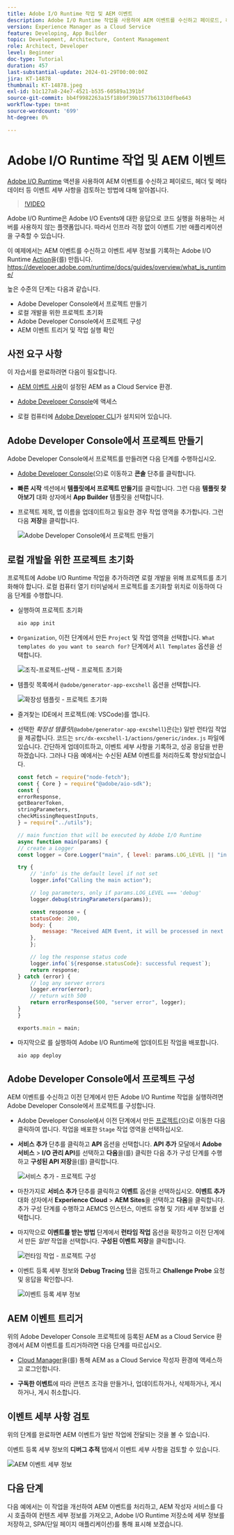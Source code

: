 ```yaml
---
title: Adobe I/O Runtime 작업 및 AEM 이벤트
description: Adobe I/O Runtime 작업을 사용하여 AEM 이벤트를 수신하고 페이로드, 헤더 및 메타데이터 등 이벤트 세부 사항을 검토하는 방법에 대해 알아봅니다.
version: Experience Manager as a Cloud Service
feature: Developing, App Builder
topic: Development, Architecture, Content Management
role: Architect, Developer
level: Beginner
doc-type: Tutorial
duration: 457
last-substantial-update: 2024-01-29T00:00:00Z
jira: KT-14878
thumbnail: KT-14878.jpeg
exl-id: b1c127a8-24e7-4521-b535-60589a1391bf
source-git-commit: bb4f9982263a15f18b9f39b1577b61310dfbe643
workflow-type: tm+mt
source-wordcount: '699'
ht-degree: 0%

---
```


# Adobe I/O Runtime 작업 및 AEM 이벤트

[Adobe I/O Runtime](https://developer.adobe.com/runtime/docs/guides/overview/what_is_runtime/) 액션을 사용하여 AEM 이벤트를 수신하고 페이로드, 헤더 및 메타데이터 등 이벤트 세부 사항을 검토하는 방법에 대해 알아봅니다.

>[!VIDEO](https://video.tv.adobe.com/v/3427053?quality=12&learn=on)

Adobe I/O Runtime은 Adobe I/O Events에 대한 응답으로 코드 실행을 허용하는 서버를 사용하지 않는 플랫폼입니다. 따라서 인프라 걱정 없이 이벤트 기반 애플리케이션을 구축할 수 있습니다.

이 예제에서는 AEM 이벤트를 수신하고 이벤트 세부 정보를 기록하는 Adobe I/O Runtime [Action](https://developer.adobe.com/runtime/docs/guides/using/creating_actions/)을(를) 만듭니다.
https://developer.adobe.com/runtime/docs/guides/overview/what_is_runtime/

높은 수준의 단계는 다음과 같습니다.

- Adobe Developer Console에서 프로젝트 만들기
- 로컬 개발을 위한 프로젝트 초기화
- Adobe Developer Console에서 프로젝트 구성
- AEM 이벤트 트리거 및 작업 실행 확인

## 사전 요구 사항

이 자습서를 완료하려면 다음이 필요합니다.

- [AEM 이벤트 사용](https://developer.adobe.com/experience-cloud/experience-manager-apis/guides/events/#enable-aem-events-on-your-aem-cloud-service-environment)이 설정된 AEM as a Cloud Service 환경.

- [Adobe Developer Console](https://developer.adobe.com/developer-console/docs/guides/getting-started)에 액세스

- 로컬 컴퓨터에 [Adobe Developer CLI](https://developer.adobe.com/runtime/docs/guides/tools/cli_install/)가 설치되어 있습니다.

## Adobe Developer Console에서 프로젝트 만들기

Adobe Developer Console에서 프로젝트를 만들려면 다음 단계를 수행하십시오.

- [Adobe Developer Console](https://developer.adobe.com/)&#x200B;(으)로 이동하고 **콘솔** 단추를 클릭합니다.

- **빠른 시작** 섹션에서 **템플릿에서 프로젝트 만들기**&#x200B;를 클릭합니다. 그런 다음 **템플릿 찾아보기** 대화 상자에서 **App Builder** 템플릿을 선택합니다.

- 프로젝트 제목, 앱 이름을 업데이트하고 필요한 경우 작업 영역을 추가합니다. 그런 다음 **저장**&#x200B;을 클릭합니다.

  ![Adobe Developer Console에서 프로젝트 만들기](../assets/examples/runtime-action/create-project.png)


## 로컬 개발을 위한 프로젝트 초기화

프로젝트에 Adobe I/O Runtime 작업을 추가하려면 로컬 개발을 위해 프로젝트를 초기화해야 합니다. 로컬 컴퓨터 열기 터미널에서 프로젝트를 초기화할 위치로 이동하여 다음 단계를 수행합니다.

- 실행하여 프로젝트 초기화

  ```bash
  aio app init
  ```

- `Organization`, 이전 단계에서 만든 `Project` 및 작업 영역을 선택합니다. `What templates do you want to search for?` 단계에서 `All Templates` 옵션을 선택합니다.

  ![조직-프로젝트-선택 - 프로젝트 초기화](../assets/examples/runtime-action/all-templates.png)

- 템플릿 목록에서 `@adobe/generator-app-excshell` 옵션을 선택합니다.

  ![확장성 템플릿 - 프로젝트 초기화](../assets/examples/runtime-action/extensibility-template.png)

- 즐겨찾는 IDE에서 프로젝트(예: VSCode)를 엽니다.

- 선택한 _확장성 템플릿_(`@adobe/generator-app-excshell`)은(는) 일반 런타임 작업을 제공합니다. 코드는 `src/dx-excshell-1/actions/generic/index.js` 파일에 있습니다. 간단하게 업데이트하고, 이벤트 세부 사항을 기록하고, 성공 응답을 반환하겠습니다. 그러나 다음 예에서는 수신된 AEM 이벤트를 처리하도록 향상되었습니다.

  ```javascript
  const fetch = require("node-fetch");
  const { Core } = require("@adobe/aio-sdk");
  const {
  errorResponse,
  getBearerToken,
  stringParameters,
  checkMissingRequestInputs,
  } = require("../utils");
  
  // main function that will be executed by Adobe I/O Runtime
  async function main(params) {
  // create a Logger
  const logger = Core.Logger("main", { level: params.LOG_LEVEL || "info" });
  
  try {
      // 'info' is the default level if not set
      logger.info("Calling the main action");
  
      // log parameters, only if params.LOG_LEVEL === 'debug'
      logger.debug(stringParameters(params));
  
      const response = {
      statusCode: 200,
      body: {
          message: "Received AEM Event, it will be processed in next example",
      },
      };
  
      // log the response status code
      logger.info(`${response.statusCode}: successful request`);
      return response;
  } catch (error) {
      // log any server errors
      logger.error(error);
      // return with 500
      return errorResponse(500, "server error", logger);
  }
  }
  
  exports.main = main;
  ```

- 마지막으로 를 실행하여 Adobe I/O Runtime에 업데이트된 작업을 배포합니다.

  ```bash
  aio app deploy
  ```

## Adobe Developer Console에서 프로젝트 구성

AEM 이벤트를 수신하고 이전 단계에서 만든 Adobe I/O Runtime 작업을 실행하려면 Adobe Developer Console에서 프로젝트를 구성합니다.

- Adobe Developer Console에서 이전 단계에서 만든 [프로젝트](https://developer.adobe.com/console/projects)&#x200B;(으)로 이동한 다음 클릭하여 엽니다. 작업을 배포한 `Stage` 작업 영역을 선택하십시오.

- **서비스 추가** 단추를 클릭하고 **API** 옵션을 선택합니다. **API 추가** 모달에서 **Adobe 서비스** > **I/O 관리 API**&#x200B;를 선택하고 **다음**&#x200B;을(를) 클릭한 다음 추가 구성 단계를 수행하고 **구성된 API 저장**&#x200B;을(를) 클릭합니다.

  ![서비스 추가 - 프로젝트 구성](../assets/examples/runtime-action/add-io-management-api.png)

- 마찬가지로 **서비스 추가** 단추를 클릭하고 **이벤트** 옵션을 선택하십시오. **이벤트 추가** 대화 상자에서 **Experience Cloud** > **AEM Sites**&#x200B;을 선택하고 **다음**&#x200B;을 클릭합니다. 추가 구성 단계를 수행하고 AEMCS 인스턴스, 이벤트 유형 및 기타 세부 정보를 선택합니다.

- 마지막으로 **이벤트를 받는 방법** 단계에서 **런타임 작업** 옵션을 확장하고 이전 단계에서 만든 _일반_ 작업을 선택합니다. **구성된 이벤트 저장**&#x200B;을 클릭합니다.

  ![런타임 작업 - 프로젝트 구성 &#x200B;](../assets/examples/runtime-action/select-runtime-action.png)

- 이벤트 등록 세부 정보와 **Debug Tracing** 탭을 검토하고 **Challenge Probe** 요청 및 응답을 확인합니다.

  ![이벤트 등록 세부 정보](../assets/examples/runtime-action/debug-tracing-challenge-probe.png)


## AEM 이벤트 트리거

위의 Adobe Developer Console 프로젝트에 등록된 AEM as a Cloud Service 환경에서 AEM 이벤트를 트리거하려면 다음 단계를 따르십시오.

- [Cloud Manager](https://my.cloudmanager.adobe.com/)을(를) 통해 AEM as a Cloud Service 작성자 환경에 액세스하고 로그인합니다.

- **구독한 이벤트**&#x200B;에 따라 콘텐츠 조각을 만들거나, 업데이트하거나, 삭제하거나, 게시하거나, 게시 취소합니다.

## 이벤트 세부 사항 검토

위의 단계를 완료하면 AEM 이벤트가 일반 작업에 전달되는 것을 볼 수 있습니다.

이벤트 등록 세부 정보의 **디버그 추적** 탭에서 이벤트 세부 사항을 검토할 수 있습니다.

![AEM 이벤트 세부 정보](../assets/examples/runtime-action/aem-event-details.png)


## 다음 단계

다음 예에서는 이 작업을 개선하여 AEM 이벤트를 처리하고, AEM 작성자 서비스를 다시 호출하여 컨텐츠 세부 정보를 가져오고, Adobe I/O Runtime 저장소에 세부 정보를 저장하고, SPA(단일 페이지 애플리케이션)를 통해 표시해 보겠습니다.
